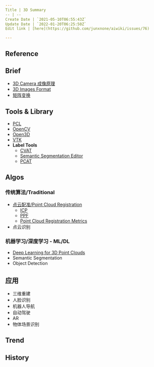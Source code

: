 ```yaml
---
Title | 3D Summary
-- | --
Create Date | `2021-05-10T06:55:43Z`
Update Date | `2022-01-20T06:25:50Z`
Edit link | [here](https://github.com/junxnone/aiwiki/issues/76)

---
```

## Reference

## Brief

- [3D Camera 成像原理](/3D_Camera_成像原理)
- [3D Images Format](/3D_Images)
- [矩阵变换](/Point_Cloud_Rotation_Matrix)


## Tools & Library
- [PCL](/PCL_Summary)
- [OpenCV](https://github.com/opencv/opencv/tree/master/modules/calib3d)
- [Open3D](https://github.com/intel-isl/Open3D)
- [VTK](https://github.com/Kitware/VTK)
- **Label Tools**
  - [CVAT](https://github.com/openvinotoolkit/cvat) 
  - [Semantic Segmentation Editor](https://github.com/MR-520DAI/semantic-segmentation-editor)
  - [PCAT](https://github.com/halostorm/PCAT_open_source)

## Algos

### 传统算法/Traditional

- [点云配准/Point Cloud Registration](/Point_Cloud_Registration)
  - [ICP](3D_Algos_ICP)
  - [PPF](/3D_Algos_PPF)
  - [Point Cloud Registration Metrics](/Point_Cloud_Registration_Metrics)
- 点云识别

### 机器学习/深度学习 - ML/DL
- [Deep Learning for 3D Point Clouds](/Deep_Learning_for_3D_Point_Clouds)
- Semantic Segmentation
- Object Detection



## 应用
- 三维重建
- 人脸识别
- 机器人导航
- 自动驾驶
- AR
- 物体场景识别



## Trend

## History

